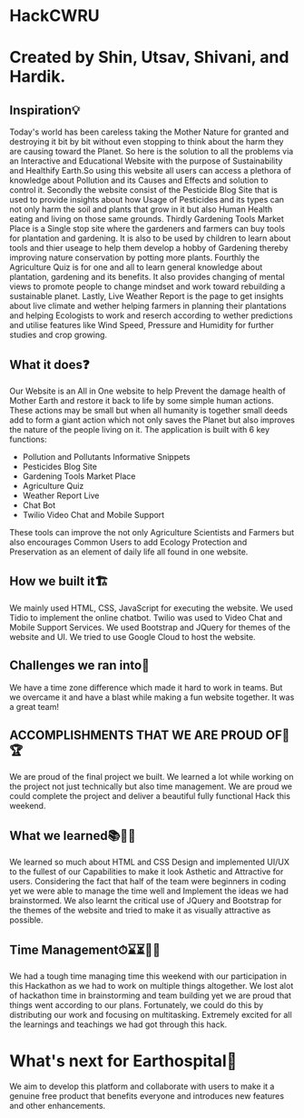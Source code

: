 # HackCWRU

# Created by Shin, Utsav, Shivani, and Hardik.

## Inspiration💡

Today's world has been careless taking the Mother Nature for granted and destroying it bit by bit without even stopping to think about the harm they are causing toward the Planet. So here is the solution to all the problems via an Interactive and Educational Website with the purpose of Sustainability and Healthify Earth.So using this website all users can access a plethora of knowledge about Pollution and its Causes and Effects and solution to control it. 
Secondly the website consist of the Pesticide Blog Site that is used to provide insights about how Usage of Pesticides and its types can not only harm the soil and plants that grow in it but also Human Health eating and living on those same grounds.
Thirdly Gardening Tools Market Place is a Single stop site where the gardeners and farmers can buy tools for plantation and gardening. It is also to be used by children to learn about tools and thier useage to help them develop a hobby of Gardening thereby improving nature conservation by potting more plants.
Fourthly the Agriculture Quiz is for one and all to learn general knowledge about plantation, gardening and its benefits. It also provides changing of mental views to promote people to change mindset and work toward rebuilding a sustainable planet.
Lastly, Live Weather Report is the page to get insights about live climate and wether helping farmers in planning their plantations and helping Ecologists to work and reserch according to wether predictions and utilise features like Wind Speed, Pressure and Humidity for further studies and crop growing.

## What it does❓

Our Website is an All in One website to help Prevent the damage health of Mother Earth and restore it back to life by some simple human actions. These actions may be small but when all humanity is together small deeds add to form a giant action which not only saves the Planet but also improves the nature of the people living on it.
The application is built with 6 key functions:
- Pollution and Pollutants Informative Snippets
- Pesticides Blog Site
- Gardening Tools Market Place 
- Agriculture Quiz 
- Weather Report Live  
- Chat Bot
- Twilio Video Chat and Mobile Support

These tools can improve the not only Agriculture Scientists and Farmers but also encourages Common Users to add Ecology Protection and Preservation as an element of daily life all found in one website. 

## How we built it🏗️

We mainly used HTML, CSS, JavaScript for executing the website. We used Tidio to implement the online chatbot. Twilio was used to Video Chat and Mobile Support Services. We used Bootstrap and JQuery for themes of the website and UI. We tried to use Google Cloud to host the website.

## Challenges we ran into🚧

We have a time zone difference which made it hard to work in teams. But we overcame it and have a blast while making a fun website together. It was a great team!

## ACCOMPLISHMENTS THAT WE ARE PROUD OF🏅🏆

We are proud of the final project we built. We learned a lot while working on the project not just technically but also time management. We are proud we could complete the project and deliver a beautiful fully functional Hack this weekend.

## What we learned📚🙋‍♂️

We learned so much about HTML and CSS Design and implemented UI/UX to the fullest of our Capabilities to make it look Asthetic and Attractive for users. Considering the fact that half of the team were beginners in coding yet we were able to manage the time well and Implement the ideas we had brainstormed. We also learnt the critical use of JQuery and Bootstrap for the themes of the website and tried to make it as visually attractive as possible.

## Time Management⏱⌛⏳🏃‍♂️

We had a tough time managing time this weekend with our participation in this Hackathon as we had to work on multiple things altogether. We lost alot of hackathon time in brainstorming and team building yet we are proud that things went according to our plans. Fortunately, we could do this by distributing our work and focusing on multitasking. Extremely excited for all the learnings and teachings we had got through this hack.

# What's next for Earthospital💭

We aim to develop this platform and collaborate with users to make it a genuine free product that benefits everyone and introduces new features and other enhancements.
